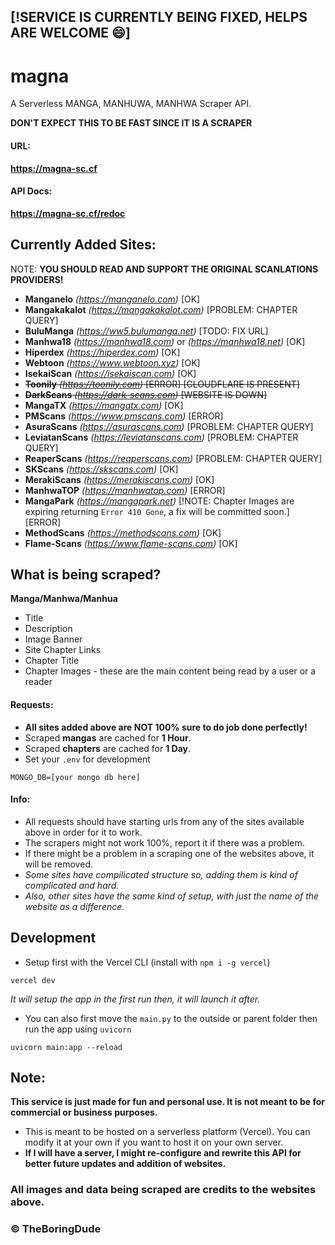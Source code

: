 ## [!SERVICE IS CURRENTLY BEING FIXED, HELPS ARE WELCOME :smile:]

# magna
A Serverless MANGA, MANHUWA, MANHWA Scraper API.

**DON'T EXPECT THIS TO BE FAST SINCE IT IS A SCRAPER**

#### URL:
**https://magna-sc.cf**

#### API Docs:
**https://magna-sc.cf/redoc**

## Currently Added Sites:
NOTE: **YOU SHOULD READ AND SUPPORT THE ORIGINAL SCANLATIONS PROVIDERS!**

- **Manganelo** *(https://manganelo.com)* [OK]
- **Mangakakalot** *(https://mangakakalot.com)* [PROBLEM: CHAPTER QUERY]
- **BuluManga** *(https://ww5.bulumanga.net)* [TODO: FIX URL]
- **Manhwa18** *(https://manhwa18.com)* or *(https://manhwa18.net)*  [OK]
- **Hiperdex** *(https://hiperdex.com)* [OK]
- **Webtoon** *(https://www.webtoon.xyz)* [OK]
- **IsekaiScan** *(https://isekaiscan.com)* [OK]
- ~~**Toonily** *(https://toonily.com)* [ERROR] [CLOUDFLARE IS PRESENT]~~
- ~~**DarkScans** *(https://dark-scans.com)* [WEBSITE IS DOWN]~~
- **MangaTX** *(https://mangatx.com)* [OK]
- **PMScans** *(https://www.pmscans.com)* [ERROR]
- **AsuraScans** *(https://asurascans.com)* [PROBLEM: CHAPTER QUERY]
- **LeviatanScans** *(https://leviatanscans.com)* [PROBLEM: CHAPTER QUERY]
- **ReaperScans** *(https://reaperscans.com)* [PROBLEM: CHAPTER QUERY]
- **SKScans** *(https://skscans.com)* [OK]
- **MerakiScans** *(https://merakiscans.com)* [OK]
- **ManhwaTOP** *(https://manhwatop.com)* [ERROR]
- **MangaPark** *(https://mangapark.net)* [!NOTE: Chapter Images are expiring returning `Error 410 Gone`, a fix will be committed soon.] [ERROR]
- **MethodScans** *(https://methodscans.com)* [OK]
- **Flame-Scans** *(https://www.flame-scans.com)* [OK]

## What is being scraped?
**Manga/Manhwa/Manhua**
- Title
- Description
- Image Banner
- Site Chapter Links
- Chapter Title
- Chapter Images - these are the main content being read by a user or a reader

#### Requests:
- **All sites added above are NOT 100% sure to do job done perfectly!**
- Scraped **mangas** are cached for **1 Hour**.
- Scraped **chapters** are cached for **1 Day**.
- Set your `.env` for development
```
MONGO_DB=[your mongo db here]
```

#### Info:
- All requests should have starting urls from any of the sites available above in order for it to work.
- The scrapers might not work 100%, report it if there was a problem.
- If there might be a problem in a scraping one of the websites above, it will be removed.
- *Some sites have compilicated structure so, adding them is kind of complicated and hard.*
- *Also, other sites have the same kind of setup, with just the name of the website as a difference.*

## Development
- Setup first with the Vercel CLI (install with `npm i -g vercel`)
```
vercel dev
```
*It will setup the app in the first run then, it will launch it after.*
- You can also first move the `main.py` to the outside or parent folder then run the app using `uvicorn`
```
uvicorn main:app --reload
```

## Note:
**This service is just made for fun and personal use. It is not meant to be for commercial or business purposes.**
- This is meant to be hosted on a serverless platform (Vercel). You can modify it at your own if you want to host it on your own server.
- **If I will have a server, I might re-configure and rewrite this API for better future updates and addition of websites.**

### All images and data being scraped are credits to the websites above.

### &copy; **TheBoringDude**

